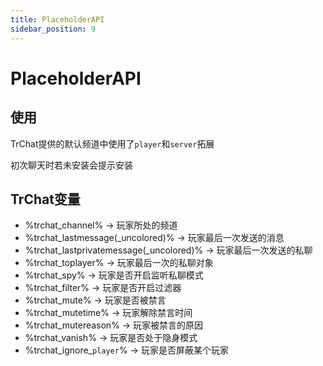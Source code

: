 ```yaml
---
title: PlaceholderAPI
sidebar_position: 9
---
```


# PlaceholderAPI

## 使用

TrChat提供的默认频道中使用了`player`和`server`拓展

初次聊天时若未安装会提示安装

## TrChat变量

- %trchat_channel% -> 玩家所处的频道
- %trchat_lastmessage(_uncolored)% -> 玩家最后一次发送的消息
- %trchat_lastprivatemessage(_uncolored)% -> 玩家最后一次发送的私聊
- %trchat_toplayer% -> 玩家最后一次的私聊对象
- %trchat_spy% -> 玩家是否开启监听私聊模式
- %trchat_filter% -> 玩家是否开启过滤器
- %trchat_mute% -> 玩家是否被禁言
- %trchat_mutetime% -> 玩家解除禁言时间
- %trchat_mutereason% -> 玩家被禁言的原因
- %trchat_vanish% -> 玩家是否处于隐身模式
- %trchat_ignore_`player`% -> 玩家是否屏蔽某个玩家